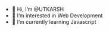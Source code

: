 - 👋 Hi, I’m @UTKARSH
- 👀 I’m interested in Web Development
- 🌱 I’m currently learning Javascript

<!---
UTKARSHdeveloper/UTKARSHdeveloper is a ✨ special ✨ repository because its `README.md` (this file) appears on your GitHub profile.
You can click the Preview link to take a look at your changes.
--->
